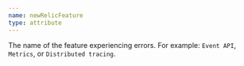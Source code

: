 ```yaml
---
name: newRelicFeature
type: attribute
---
```


The name of the feature experiencing errors. For example: `Event API`, `Metrics`, or `Distributed tracing`. 
